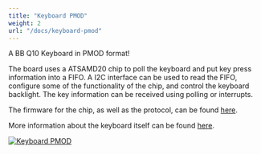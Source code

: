 ```yaml
---
title: "Keyboard PMOD"
weight: 2
url: "/docs/keyboard-pmod"
---
```


A BB Q10 Keyboard in PMOD format!

The board uses a ATSAMD20 chip to poll the keyboard and put key press information into a FIFO. A I2C interface can be used to read the FIFO, configure some of the functionality of the chip, and control the keyboard backlight. The key information can be received using polling or interrupts.

The firmware for the chip, as well as the protocol, can be found [here](https://github.com/arturo182/bbq10kbd_i2c_sw).

More information about the keyboard itself can be found [here](https://github.com/arturo182/bbq10kbd).

<div class="text-center">

[![Keyboard PMOD](/docs/keyboard-pmod/perspective.jpg)](/docs/keyboard-pmod/perspective.jpg)

</div>
